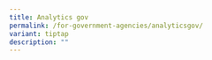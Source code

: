 ```yaml
---
title: Analytics gov
permalink: /for-government-agencies/analyticsgov/
variant: tiptap
description: ""
---
```

